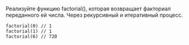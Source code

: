 Реализуйте функцию factorial(), которая возвращает факториал переданного ей числа.
Через рекурсивный и итеративный процесс. 

```
factorial(0) // 1
factorial(1) // 1
factorial(6) // 720
```
